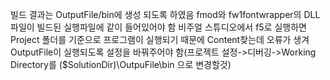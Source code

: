 빌드 결과는 OutputFile/bin에 생성 되도록 하였음
fmod와 fw1fontwrapper의 DLL 파일이 빌드된 실행파일에 같이 들어있어야 함
비주얼 스튜디오에서 f5로 실행하면 Project 폴더를 기준으로 프로그램이 실행되기 때문에 Content찾는데 오류가 생겨
OutputFile이 실행되도록 설정을 바꿔주어야 함(프로젝트 설정->디버깅->Working Directory를 ($SolutionDir)\\OutpuFile\\bin 으로 변경할것)
